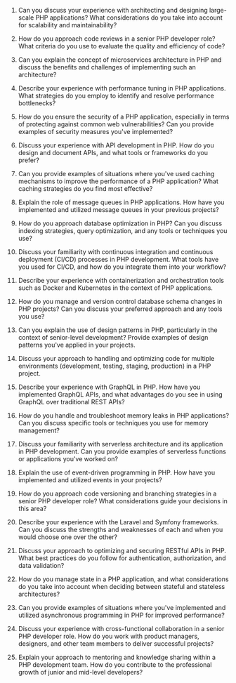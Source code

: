 1. Can you discuss your experience with architecting and designing large-scale PHP applications? What considerations do you take into account for scalability and maintainability?

2. How do you approach code reviews in a senior PHP developer role? What criteria do you use to evaluate the quality and efficiency of code?

3. Can you explain the concept of microservices architecture in PHP and discuss the benefits and challenges of implementing such an architecture?

4. Describe your experience with performance tuning in PHP applications. What strategies do you employ to identify and resolve performance bottlenecks?

5. How do you ensure the security of a PHP application, especially in terms of protecting against common web vulnerabilities? Can you provide examples of security measures you've implemented?

6. Discuss your experience with API development in PHP. How do you design and document APIs, and what tools or frameworks do you prefer?

7. Can you provide examples of situations where you've used caching mechanisms to improve the performance of a PHP application? What caching strategies do you find most effective?

8. Explain the role of message queues in PHP applications. How have you implemented and utilized message queues in your previous projects?

9. How do you approach database optimization in PHP? Can you discuss indexing strategies, query optimization, and any tools or techniques you use?

10. Discuss your familiarity with continuous integration and continuous deployment (CI/CD) processes in PHP development. What tools have you used for CI/CD, and how do you integrate them into your workflow?

11. Describe your experience with containerization and orchestration tools such as Docker and Kubernetes in the context of PHP applications.

12. How do you manage and version control database schema changes in PHP projects? Can you discuss your preferred approach and any tools you use?

13. Can you explain the use of design patterns in PHP, particularly in the context of senior-level development? Provide examples of design patterns you've applied in your projects.

14. Discuss your approach to handling and optimizing code for multiple environments (development, testing, staging, production) in a PHP project.

15. Describe your experience with GraphQL in PHP. How have you implemented GraphQL APIs, and what advantages do you see in using GraphQL over traditional REST APIs?

16. How do you handle and troubleshoot memory leaks in PHP applications? Can you discuss specific tools or techniques you use for memory management?

17. Discuss your familiarity with serverless architecture and its application in PHP development. Can you provide examples of serverless functions or applications you've worked on?

18. Explain the use of event-driven programming in PHP. How have you implemented and utilized events in your projects?

19. How do you approach code versioning and branching strategies in a senior PHP developer role? What considerations guide your decisions in this area?

20. Describe your experience with the Laravel and Symfony frameworks. Can you discuss the strengths and weaknesses of each and when you would choose one over the other?

21. Discuss your approach to optimizing and securing RESTful APIs in PHP. What best practices do you follow for authentication, authorization, and data validation?

22. How do you manage state in a PHP application, and what considerations do you take into account when deciding between stateful and stateless architectures?

23. Can you provide examples of situations where you've implemented and utilized asynchronous programming in PHP for improved performance?

24. Discuss your experience with cross-functional collaboration in a senior PHP developer role. How do you work with product managers, designers, and other team members to deliver successful projects?

25. Explain your approach to mentoring and knowledge sharing within a PHP development team. How do you contribute to the professional growth of junior and mid-level developers?